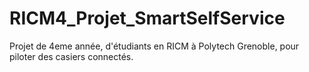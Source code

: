 # RICM4_Projet_SmartSelfService
Projet de 4eme année, d'étudiants en RICM à Polytech Grenoble, pour piloter des casiers connectés.
